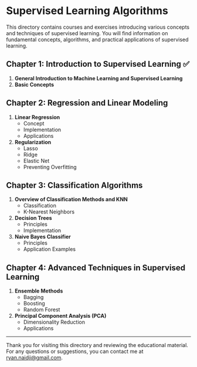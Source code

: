 # Supervised Learning Algorithms

This directory contains courses and exercises introducing various concepts and techniques of supervised learning. You will find information on fundamental concepts, algorithms, and practical applications of supervised learning.

## Chapter 1: Introduction to Supervised Learning :white_check_mark:

1. **General Introduction to Machine Learning and Supervised Learning**
2. **Basic Concepts**

## Chapter 2: Regression and Linear Modeling

1. **Linear Regression**
    - Concept
    - Implementation
    - Applications
2. **Regularization**
    - Lasso
    - Ridge
    - Elastic Net
    - Preventing Overfitting

## Chapter 3: Classification Algorithms

1. **Overview of Classification Methods and KNN**
    - Classification
    - K-Nearest Neighbors
3. **Decision Trees**
    - Principles
    - Implementation
4. **Naive Bayes Classifier**
    - Principles
    - Application Examples

## Chapter 4: Advanced Techniques in Supervised Learning

1. **Ensemble Methods**
    - Bagging
    - Boosting
    - Random Forest
2. **Principal Component Analysis (PCA)**
    - Dimensionality Reduction
    - Applications

---

Thank you for visiting this directory and reviewing the educational material. For any questions or suggestions, you can contact me at [ryan.naidji@gmail.com](mailto:ryan.naidji@gmail.com).

